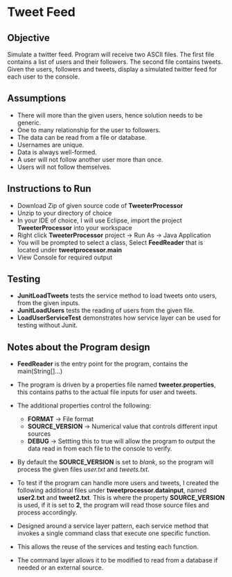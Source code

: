 # Tweet Feed

## Objective
   Simulate a twitter feed. Program will receive two ASCII files. The first file contains a list of users and their
   followers. The second file contains tweets. Given the users, followers and tweets, display a simulated twitter feed for each user to the
   console.

## Assumptions
- There will more than the given users, hence solution needs to be generic.
- One to many relationship for the user to followers.
- The data can be read from a file or database.
- Usernames are unique. 
- Data is always well-formed. 
- A user will not follow another user more than once. 
- Users will not follow themselves. 

## Instructions to Run
- Download Zip of given source code of **TweeterProcessor**
- Unzip to your directory of choice
- In your IDE of choice, I will use Eclipse, import the project **TweeterProcessor** into your workspace
- Right click **TweeterProcessor** project -> Run As -> Java Application
- You will be prompted to select a class, Select **FeedReader** that is located under **tweetprocessor.main**
- View Console for required output
 
## Testing
- **JunitLoadTweets** tests the service method to load tweets onto users, from the given inputs.
- **JunitLoadUsers** tests the reading of users from the given file.
- **LoadUserServiceTest** demonstrates how service layer can be used for testing without Junit.
 
## Notes about the Program design
- **FeedReader** is the entry point for the program, contains the main(String[]...)
- The program is driven by a properties file named **tweeter.properties**, this contains paths to the actual file inputs for user and tweets.
- The additional properties control the following:
   - **FORMAT** -> File format
   - **SOURCE_VERSION** -> Numerical value that controls different input sources
   - **DEBUG** -> Settting this to true will allow the program to output the data read in from each file to the console to verify.

- By default the **SOURCE_VERSION** is set to *blank*, so the program will process the given files *user.txt* and *tweets.txt*.

- To test if the program can handle more users and tweets, I created the following additional files under **tweetprocessor.datainput**, named **user2.txt** and **tweet2.txt**. This is where the property **SOURCE_VERSION** is used, if it is set to **2**, the program will read those source files and process accordingly.

- Designed around a service layer pattern, each service method that invokes a single command class that execute one specific              function.
- This allows the reuse of the services and testing each function.
- The command layer allows it to be modified to read from a database if needed or an external source.

 
 
 
 
